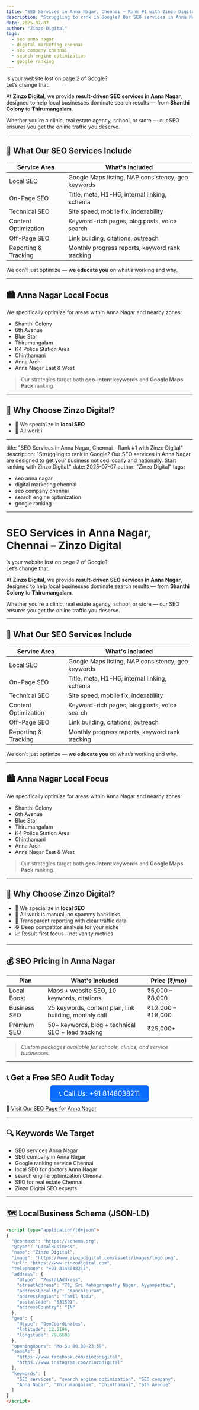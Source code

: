 ```yaml
---
title: "SEO Services in Anna Nagar, Chennai – Rank #1 with Zinzo Digital"
description: "Struggling to rank in Google? Our SEO services in Anna Nagar are designed to get your business noticed locally and nationally. Start ranking with Zinzo Digital."
date: 2025-07-07
author: "Zinzo Digital"
tags:
  - seo anna nagar
  - digital marketing chennai
  - seo company chennai
  - search engine optimization
  - google ranking
---
```


Is your website lost on page 2 of Google?  
Let’s change that.

At **Zinzo Digital**, we provide **result-driven SEO services in Anna Nagar**, designed to help local businesses dominate search results — from **Shanthi Colony** to **Thirumangalam**.

Whether you're a clinic, real estate agency, school, or store — our SEO ensures you get the online traffic you deserve.

---

## 🚀 What Our SEO Services Include

| Service Area          | What's Included                                     |
|------------------------|-----------------------------------------------------|
| Local SEO              | Google Maps listing, NAP consistency, geo keywords |
| On-Page SEO            | Title, meta, H1-H6, internal linking, schema        |
| Technical SEO          | Site speed, mobile fix, indexability               |
| Content Optimization   | Keyword-rich pages, blog posts, voice search       |
| Off-Page SEO           | Link building, citations, outreach                  |
| Reporting & Tracking   | Monthly progress reports, keyword rank tracking     |

We don’t just optimize — **we educate you** on what’s working and why.

---

## 🏙️ Anna Nagar Local Focus

We specifically optimize for areas within Anna Nagar and nearby zones:

- Shanthi Colony  
- 6th Avenue  
- Blue Star  
- Thirumangalam  
- K4 Police Station Area  
- Chinthamani  
- Anna Arch  
- Anna Nagar East & West  

> Our strategies target both **geo-intent keywords** and **Google Maps Pack** ranking.

---

## 🎯 Why Choose Zinzo Digital?

- 📍 We specialize in **local SEO**  
- 🔎 All work i
---
title: "SEO Services in Anna Nagar, Chennai – Rank #1 with Zinzo Digital"
description: "Struggling to rank in Google? Our SEO services in Anna Nagar are designed to get your business noticed locally and nationally. Start ranking with Zinzo Digital."
date: 2025-07-07
author: "Zinzo Digital"
tags:
  - seo anna nagar
  - digital marketing chennai
  - seo company chennai
  - search engine optimization
  - google ranking
---

# SEO Services in Anna Nagar, Chennai – Zinzo Digital

Is your website lost on page 2 of Google?  
Let’s change that.

At **Zinzo Digital**, we provide **result-driven SEO services in Anna Nagar**, designed to help local businesses dominate search results — from **Shanthi Colony** to **Thirumangalam**.

Whether you're a clinic, real estate agency, school, or store — our SEO ensures you get the online traffic you deserve.

---

## 🚀 What Our SEO Services Include

| Service Area          | What's Included                                     |
|------------------------|-----------------------------------------------------|
| Local SEO              | Google Maps listing, NAP consistency, geo keywords |
| On-Page SEO            | Title, meta, H1-H6, internal linking, schema        |
| Technical SEO          | Site speed, mobile fix, indexability               |
| Content Optimization   | Keyword-rich pages, blog posts, voice search       |
| Off-Page SEO           | Link building, citations, outreach                  |
| Reporting & Tracking   | Monthly progress reports, keyword rank tracking     |

We don’t just optimize — **we educate you** on what’s working and why.

---

## 🏙️ Anna Nagar Local Focus

We specifically optimize for areas within Anna Nagar and nearby zones:

- Shanthi Colony  
- 6th Avenue  
- Blue Star  
- Thirumangalam  
- K4 Police Station Area  
- Chinthamani  
- Anna Arch  
- Anna Nagar East & West  

> Our strategies target both **geo-intent keywords** and **Google Maps Pack** ranking.

---

## 🎯 Why Choose Zinzo Digital?

- 📍 We specialize in **local SEO**  
- 🔎 All work is manual, no spammy backlinks  
- 💬 Transparent reporting with clear traffic data  
- ⚙️ Deep competitor analysis for your niche  
- 📈 Result-first focus – not vanity metrics  

---

## 💰 SEO Pricing in Anna Nagar

| Plan        | What's Included                                       | Price (₹/mo)        |
|-------------|--------------------------------------------------------|----------------------|
| Local Boost | Maps + website SEO, 10 keywords, citations             | ₹5,000 – ₹8,000      |
| Business SEO| 25 keywords, content plan, link building, monthly call | ₹12,000 – ₹18,000    |
| Premium SEO | 50+ keywords, blog + technical SEO + lead tracking     | ₹25,000+             |

> *Custom packages available for schools, clinics, and service businesses.*

---

## 📞 Get a Free SEO Audit Today

<div style="text-align:center; margin: 20px 0;">
  <a href="tel:+918148038211" style="background-color:#0d6efd; color:white; padding:12px 24px; border-radius:6px; text-decoration:none; font-size:18px;">
    📞 Call Us: +91 8148038211
  </a>
</div>

🔗 [Visit Our SEO Page for Anna Nagar](https://www.zinzodigital.com/seo-services-anna-nagar.html)

---

## 🔍 Keywords We Target

- SEO services Anna Nagar  
- SEO company in Anna Nagar  
- Google ranking service Chennai  
- local SEO for doctors Anna Nagar  
- search engine optimization Chennai  
- SEO for real estate Chennai  
- Zinzo Digital SEO experts  

---

## 🗺️ LocalBusiness Schema (JSON-LD)

```html
<script type="application/ld+json">
{
  "@context": "https://schema.org",
  "@type": "LocalBusiness",
  "name": "Zinzo Digital",
  "image": "https://www.zinzodigital.com/assets/images/logo.png",
  "url": "https://www.zinzodigital.com",
  "telephone": "+91 8148038211",
  "address": {
    "@type": "PostalAddress",
    "streetAddress": "78, Sri Mahaganapathy Nagar, Ayyampettai",
    "addressLocality": "Kanchipuram",
    "addressRegion": "Tamil Nadu",
    "postalCode": "631501",
    "addressCountry": "IN"
  },
  "geo": {
    "@type": "GeoCoordinates",
    "latitude": 12.5196,
    "longitude": 79.6683
  },
  "openingHours": "Mo-Su 00:00-23:59",
  "sameAs": [
    "https://www.facebook.com/zinzodigital",
    "https://www.instagram.com/zinzodigital"
  ],
  "keywords": [
    "SEO services", "search engine optimization", "SEO company",
    "Anna Nagar", "Thirumangalam", "Chinthamani", "6th Avenue"
  ]
}
</script>